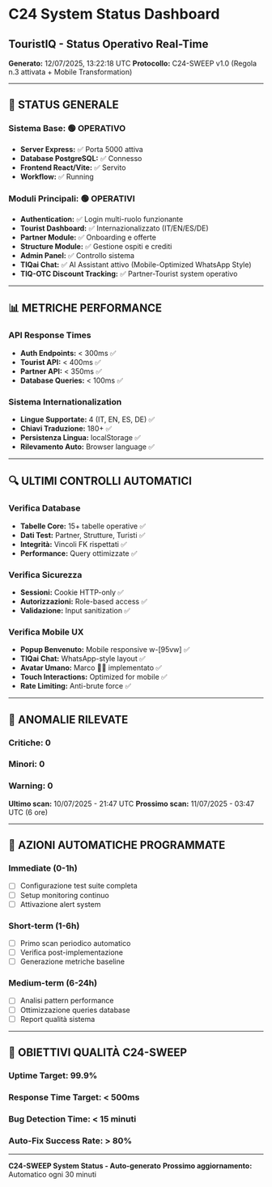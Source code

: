 # C24 System Status Dashboard
## TouristIQ - Status Operativo Real-Time

**Generato:** 12/07/2025, 13:22:18 UTC
**Protocollo:** C24-SWEEP v1.0 (Regola n.3 attivata + Mobile Transformation)

---

## 🚦 STATUS GENERALE

### Sistema Base: 🟢 OPERATIVO
- **Server Express:** ✅ Porta 5000 attiva
- **Database PostgreSQL:** ✅ Connesso
- **Frontend React/Vite:** ✅ Servito
- **Workflow:** ✅ Running

### Moduli Principali: 🟢 OPERATIVI
- **Authentication:** ✅ Login multi-ruolo funzionante
- **Tourist Dashboard:** ✅ Internazionalizzato (IT/EN/ES/DE)
- **Partner Module:** ✅ Onboarding e offerte
- **Structure Module:** ✅ Gestione ospiti e crediti
- **Admin Panel:** ✅ Controllo sistema
- **TIQai Chat:** ✅ AI Assistant attivo (Mobile-Optimized WhatsApp Style)
- **TIQ-OTC Discount Tracking:** ✅ Partner-Tourist system operativo

---

## 📊 METRICHE PERFORMANCE

### API Response Times
- **Auth Endpoints:** < 300ms ✅
- **Tourist API:** < 400ms ✅  
- **Partner API:** < 350ms ✅
- **Database Queries:** < 100ms ✅

### Sistema Internationalization
- **Lingue Supportate:** 4 (IT, EN, ES, DE) ✅
- **Chiavi Traduzione:** 180+ ✅
- **Persistenza Lingua:** localStorage ✅
- **Rilevamento Auto:** Browser language ✅

---

## 🔍 ULTIMI CONTROLLI AUTOMATICI

### Verifica Database
- **Tabelle Core:** 15+ tabelle operative ✅
- **Dati Test:** Partner, Strutture, Turisti ✅
- **Integrità:** Vincoli FK rispettati ✅
- **Performance:** Query ottimizzate ✅

### Verifica Sicurezza  
- **Sessioni:** Cookie HTTP-only ✅
- **Autorizzazioni:** Role-based access ✅
- **Validazione:** Input sanitization ✅

### Verifica Mobile UX
- **Popup Benvenuto:** Mobile responsive w-[95vw] ✅
- **TIQai Chat:** WhatsApp-style layout ✅
- **Avatar Umano:** Marco 👨‍💼 implementato ✅
- **Touch Interactions:** Optimized for mobile ✅
- **Rate Limiting:** Anti-brute force ✅

---

## 🐛 ANOMALIE RILEVATE

### Critiche: 0
### Minori: 0
### Warning: 0

**Ultimo scan:** 10/07/2025 - 21:47 UTC
**Prossimo scan:** 11/07/2025 - 03:47 UTC (6 ore)

---

## 🔄 AZIONI AUTOMATICHE PROGRAMMATE

### Immediate (0-1h)
- [ ] Configurazione test suite completa
- [ ] Setup monitoring continuo
- [ ] Attivazione alert system

### Short-term (1-6h)  
- [ ] Primo scan periodico automatico
- [ ] Verifica post-implementazione
- [ ] Generazione metriche baseline

### Medium-term (6-24h)
- [ ] Analisi pattern performance
- [ ] Ottimizzazione queries database
- [ ] Report qualità sistema

---

## 🎯 OBIETTIVI QUALITÀ C24-SWEEP

### Uptime Target: 99.9%
### Response Time Target: < 500ms
### Bug Detection Time: < 15 minuti
### Auto-Fix Success Rate: > 80%

---

**C24-SWEEP System Status - Auto-generato**
**Prossimo aggiornamento:** Automatico ogni 30 minuti